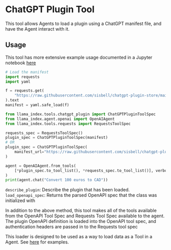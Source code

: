 # ChatGPT Plugin Tool

This tool allows Agents to load a plugin using a ChatGPT manifest file, and have the Agent interact with it.

## Usage

This tool has more extensive example usage documented in a Jupyter notebook [here](https://github.com/emptycrown/llama-hub/tree/main/llama_hub/tools/notebooks/chatgpt_plugin.ipynb)

```python
# Load the manifest
import requests
import yaml

f = requests.get(
    "https://raw.githubusercontent.com/sisbell/chatgpt-plugin-store/main/manifests/today-currency-converter.oiconma.repl.co.json"
).text
manifest = yaml.safe_load(f)

from llama_index.tools.chatgpt_plugin import ChatGPTPluginToolSpec
from llama_index.agent.openai import OpenAIAgent
from llama_index.tools.requests import RequestsToolSpec

requests_spec = RequestsToolSpec()
plugin_spec = ChatGPTPluginToolSpec(manifest)
# OR
plugin_spec = ChatGPTPluginToolSpec(
    manifest_url="https://raw.githubusercontent.com/sisbell/chatgpt-plugin-store/main/manifests/today-currency-converter.oiconma.repl.co.json"
)

agent = OpenAIAgent.from_tools(
    [*plugin_spec.to_tool_list(), *requests_spec.to_tool_list()], verbose=True
)
print(agent.chat("Convert 100 euros to CAD"))
```

`describe_plugin`: Describe the plugin that has been loaded.
`load_openapi_spec`: Returns the parsed OpenAPI spec that the class was initialized with

In addition to the above method, this tool makes all of the tools available from the OpenAPI Tool Spec and Requests Tool Spec available to the agent. The plugin OpenAPI definition is loaded into the OpenAPI tool spec, and authentication headers are passed in to the Requests tool spec

This loader is designed to be used as a way to load data as a Tool in a Agent. See [here](https://github.com/emptycrown/llama-hub/tree/main) for examples.
